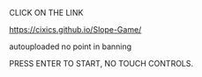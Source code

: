CLICK ON THE LINK

https://cixics.github.io/Slope-Game/

autouploaded no point in banning

PRESS ENTER TO START, NO TOUCH CONTROLS. 
